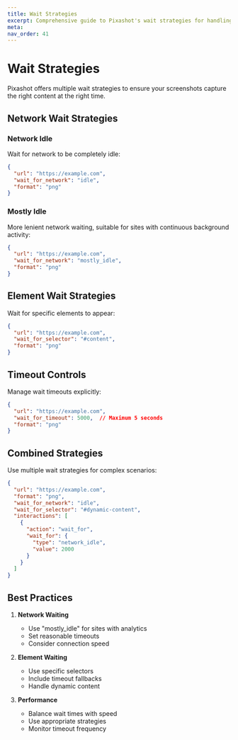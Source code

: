 ```yaml
---
title: Wait Strategies
excerpt: Comprehensive guide to Pixashot's wait strategies for handling dynamic content and network activity.
meta:
nav_order: 41
---
```


# Wait Strategies

Pixashot offers multiple wait strategies to ensure your screenshots capture the right content at the right time.

## Network Wait Strategies

### Network Idle
Wait for network to be completely idle:

```json
{
  "url": "https://example.com",
  "wait_for_network": "idle",
  "format": "png"
}
```

### Mostly Idle
More lenient network waiting, suitable for sites with continuous background activity:

```json
{
  "url": "https://example.com",
  "wait_for_network": "mostly_idle",
  "format": "png"
}
```

## Element Wait Strategies

Wait for specific elements to appear:

```json
{
  "url": "https://example.com",
  "wait_for_selector": "#content",
  "format": "png"
}
```

## Timeout Controls

Manage wait timeouts explicitly:

```json
{
  "url": "https://example.com",
  "wait_for_timeout": 5000,  // Maximum 5 seconds
  "format": "png"
}
```

## Combined Strategies

Use multiple wait strategies for complex scenarios:

```json
{
  "url": "https://example.com",
  "format": "png",
  "wait_for_network": "idle",
  "wait_for_selector": "#dynamic-content",
  "interactions": [
    {
      "action": "wait_for",
      "wait_for": {
        "type": "network_idle",
        "value": 2000
      }
    }
  ]
}
```

## Best Practices

1. **Network Waiting**
    - Use "mostly_idle" for sites with analytics
    - Set reasonable timeouts
    - Consider connection speed

2. **Element Waiting**
    - Use specific selectors
    - Include timeout fallbacks
    - Handle dynamic content

3. **Performance**
    - Balance wait times with speed
    - Use appropriate strategies
    - Monitor timeout frequency